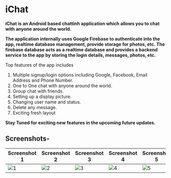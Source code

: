 # iChat

**iChat is an Android based chattinh application which allows you to chat with anyone around the world.**

**The application internally uses Google Firebase to authenticate into the app, realtime database management, provide storage for photos, etc.
The firebase database acts as a realtime database and provides a backend service to the app by storing the login details, messages, photos, etc.**

Top features of the app includes 
1. Multiple signup/login options including Google, Facebook, Email Address and Phone Number.
2. One to One chat with anyone around the world.
3. Group chat with friends.
4. Setting up a display picture.
5. Changing user name and status.
6. Delete any message. 
7. Exciting fresh layout

**Stay Tuned for exciting new features in the upcoming future updates.**

## Screenshots-

| **Screenshot 1** | **Screenshot 2** | **Screenshot 3** | **Screenshot 4** | **Screenshot 5** |
| ------------- | ------------- | ------------- | ------------- | ------------- |
| ![1](https://user-images.githubusercontent.com/65030418/131628694-857ac530-53ec-427b-b57f-a40e0adf4f7d.png) | ![2](https://user-images.githubusercontent.com/65030418/131630765-001c3fe4-28b6-4594-9a1a-6c6b2619693f.png) | ![3](https://user-images.githubusercontent.com/65030418/131630871-4d2da78f-9c7d-4e3d-a2ac-74ff9f203426.png) | ![4](https://user-images.githubusercontent.com/65030418/131630909-1ca76a83-d88c-4d58-879b-7588ae528931.png) | ![5](https://user-images.githubusercontent.com/65030418/131630976-54ae646a-2feb-4e16-87e1-2e3e6a914426.png) |


